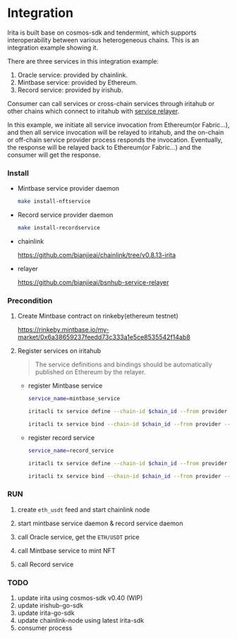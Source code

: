 # Integration

Irita is built base on cosmos-sdk and tendermint, which supports interoperability between various heterogeneous chains. This is an integration example showing it.

There are three services in this integration example:

1. Oracle service: provided by chainlink.
2. Mintbase service: provided by Ethereum.
3. Record service: provided by irishub.

Consumer can call services or cross-chain services through iritahub or other chains which connect to iritahub with [service relayer](https://github.com/bianjieai/bsnhub-service-relayer). 

In this example, we initiate all service invocation from Ethereum(or Fabric...), and then all service invocation will be relayed to iritahub, and the on-chain or off-chain service provider process responds the invocation. Eventually, the response will be relayed back to Ethereum(or Fabric...) and the consumer will get the response.

### Install

* Mintbase service provider daemon

  ```bash
  make install-nftservice
  ```

* Record service provider daemon

  ```bash
  make install-recordservice
  ```

* chainlink

  https://github.com/bianjieai/chainlink/tree/v0.8.13-irita

* relayer

  https://github.com/bianjieai/bsnhub-service-relayer

### Precondition

1. Create Mintbase contract on rinkeby(ethereum testnet)

   https://rinkeby.mintbase.io/my-market/0x6a38659237feedd73c333a1e5ce8535542f14ab8 

2. Register services on iritahub

   > The service definitions and bindings should be automatically published on Ethereum by the relayer.

   * register Mintbase service

     ```bash
     service_name=mintbase_service
     
     iritacli tx service define --chain-id $chain_id --from provider --name $service_name --description="provide token price" --tags=price --schemas=/examples/nft/service/service_definition.json -b block -y --keyring-backend file
     
     iritacli tx service bind --chain-id $chain_id --from provider --service-name $service_name --deposit=100000point --qos=50 --pricing /examples/nft/service/service_pricing.json -b block -y --keyring-backend file
     ```

   * register record service

     ```bash
     service_name=record_service
     
     iritacli tx service define --chain-id $chain_id --from provider --name $service_name --description="provide token price" --tags=price --schemas=/examples/record/service/service_definition.json -b block -y --keyring-backend file
     
     iritacli tx service bind --chain-id $chain_id --from provider --service-name $service_name --deposit=100000point --qos=50 --pricing /examples/record/service/service_pricing.json -b block -y --keyring-backend file
     ```

### RUN

1. create `eth_usdt` feed and start chainlink node 
2. start mintbase service daemon & record service daemon

3. call Oracle service, get the `ETH/USDT` price
4. call Mintbase service  to mint NFT
5. call Record service



### TODO

1. update irita using cosmos-sdk v0.40 (WIP)
2. update irishub-go-sdk
3. update irita-go-sdk
4. update chainlink-node using latest irita-sdk
5. consumer process